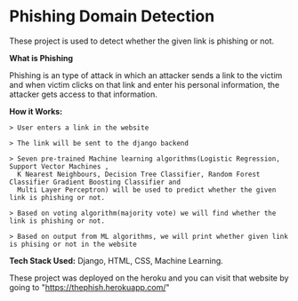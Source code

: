 # Phishing Domain Detection


These project is used to detect whether the given link is phishing or not. 

**What is Phishing** 

Phishing is an type of attack in which an attacker sends a link to the victim and when victim clicks on that link and enter his personal information, 
the attacker gets access to that information. 

**How it Works:** 
```
> User enters a link in the website

> The link will be sent to the django backend

> Seven pre-trained Machine learning algorithms(Logistic Regression, Support Vector Machines ,
  K Nearest Neighbours, Decision Tree Classifier, Random Forest Classifier Gradient Boosting Classifier and
  Multi Layer Perceptron) will be used to predict whether the given link is phishing or not.
  
> Based on voting algorithm(majority vote) we will find whether the link is phishing or not.   

> Based on output from ML algorithms, we will print whether given link is phising or not in the website

```

**Tech Stack Used:** Django, HTML, CSS, Machine Learning.

These project was deployed on the heroku and you can visit that website by going to "https://thephish.herokuapp.com/"
